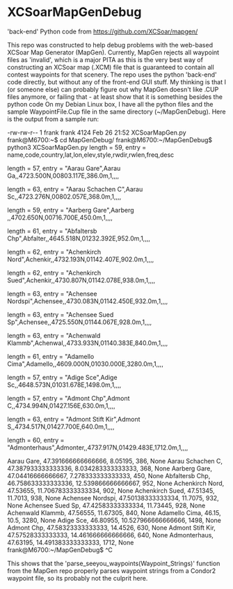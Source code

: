 # XCSoarMapGenDebug
'back-end' Python code from https://github.com/XCSoar/mapgen/

This repo was constructed to help debug problems with the web-based XCSoar Map Generator (MapGen).  Currently, MapGen rejects all waypoint files as 'invalid', which is a major PITA as this is the very best way of constructing an XCSoar map (.XCM) file that is guaranteed to contain all contest waypoints for that scenery.
The repo uses the python 'back-end' code directly, but without any of the front-end GUI stuff.  My thinking is that I (or someone else) can probably figure out why MapGen doesn't like .CUP files anymore, or failing that - at least show that it is something besides the python code
On my Debian Linux box, I have all the python files and the sample WaypointFile.Cup file in the same directory (~/MapGenDebug). Here is the output from a sample run:

-rw-rw-r--  1 frank frank 4124 Feb 26 21:52 XCSoarMapGen.py
frank@M6700:~$ cd MapGenDebug/
frank@M6700:~/MapGenDebug$ python3 XCSoarMapGen.py 
length = 59, entry = name,code,country,lat,lon,elev,style,rwdir,rwlen,freq,desc

length = 57, entry = "Aarau Gare",Aarau Ga,,4723.500N,00803.117E,386.0m,1,,,,

length = 63, entry = "Aarau Schachen C",Aarau Sc,,4723.276N,00802.057E,368.0m,1,,,,

length = 59, entry = "Aarberg Gare",Aarberg ,,4702.650N,00716.700E,450.0m,1,,,,

length = 61, entry = "Abfaltersb Chp",Abfalter,,4645.518N,01232.392E,952.0m,1,,,,

length = 62, entry = "Achenkirch Nord",Achenkir,,4732.193N,01142.407E,902.0m,1,,,,

length = 62, entry = "Achenkirch Sued",Achenkir,,4730.807N,01142.078E,938.0m,1,,,,

length = 63, entry = "Achensee Nordspi",Achensee,,4730.083N,01142.450E,932.0m,1,,,,

length = 63, entry = "Achensee Sued Sp",Achensee,,4725.550N,01144.067E,928.0m,1,,,,

length = 63, entry = "Achenwald Klammb",Achenwal,,4733.933N,01140.383E,840.0m,1,,,,

length = 61, entry = "Adamello Cima",Adamello,,4609.000N,01030.000E,3280.0m,1,,,,

length = 57, entry = "Adige Sce",Adige Sc,,4648.573N,01031.678E,1498.0m,1,,,,

length = 57, entry = "Admont Chp",Admont C,,4734.994N,01427.156E,630.0m,1,,,,

length = 63, entry = "Admont Stift Kir",Admont S,,4734.517N,01427.700E,640.0m,1,,,,

length = 60, entry = "Admonterhaus",Admonter,,4737.917N,01429.483E,1712.0m,1,,,,

Aarau Gare, 47.391666666666666, 8.05195, 386, None
Aarau Schachen C, 47.387933333333336, 8.034283333333333, 368, None
Aarberg Gare, 47.04416666666667, 7.278333333333333, 450, None
Abfaltersb Chp, 46.758633333333336, 12.539866666666667, 952, None
Achenkirch Nord, 47.53655, 11.706783333333334, 902, None
Achenkirch Sued, 47.51345, 11.7013, 938, None
Achensee Nordspi, 47.50138333333334, 11.7075, 932, None
Achensee Sued Sp, 47.42583333333334, 11.73445, 928, None
Achenwald Klammb, 47.56555, 11.67305, 840, None
Adamello Cima, 46.15, 10.5, 3280, None
Adige Sce, 46.80955, 10.527966666666666, 1498, None
Admont Chp, 47.58323333333333, 14.4526, 630, None
Admont Stift Kir, 47.57528333333333, 14.461666666666666, 640, None
Admonterhaus, 47.63195, 14.491383333333333, 1712, None
frank@M6700:~/MapGenDebug$ ^C

This shows that the 'parse_seeyou_waypoints(Waypoint_Strings)' function from the MapGen repo properly parses waypoint strings from a Condor2 waypoint file, so its probably not the culprit here.
